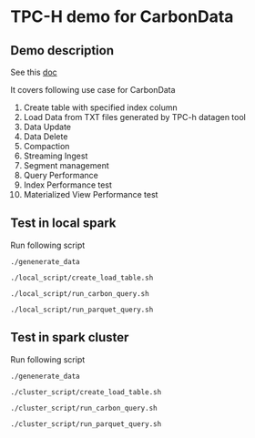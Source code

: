 # TPC-H demo for CarbonData

## Demo description
See this [doc](./doc/CarbonData-Demo.pdf)

It covers following use case for CarbonData

1. Create table with specified index column
2. Load Data from TXT files generated by TPC-h datagen tool
3. Data Update
4. Data Delete
5. Compaction
6. Streaming Ingest
7. Segment management
8. Query Performance
9. Index Performance test
10. Materialized View Performance test



## Test in local spark

Run following script

```shell
./genenerate_data

./local_script/create_load_table.sh

./local_script/run_carbon_query.sh

./local_script/run_parquet_query.sh
```

## Test in spark cluster

Run following script

```shell
./genenerate_data

./cluster_script/create_load_table.sh

./cluster_script/run_carbon_query.sh

./cluster_script/run_parquet_query.sh

```
